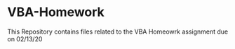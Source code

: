 # VBA-Homework
This Repository contains files related to the VBA Homeowrk assignment due on 02/13/20
